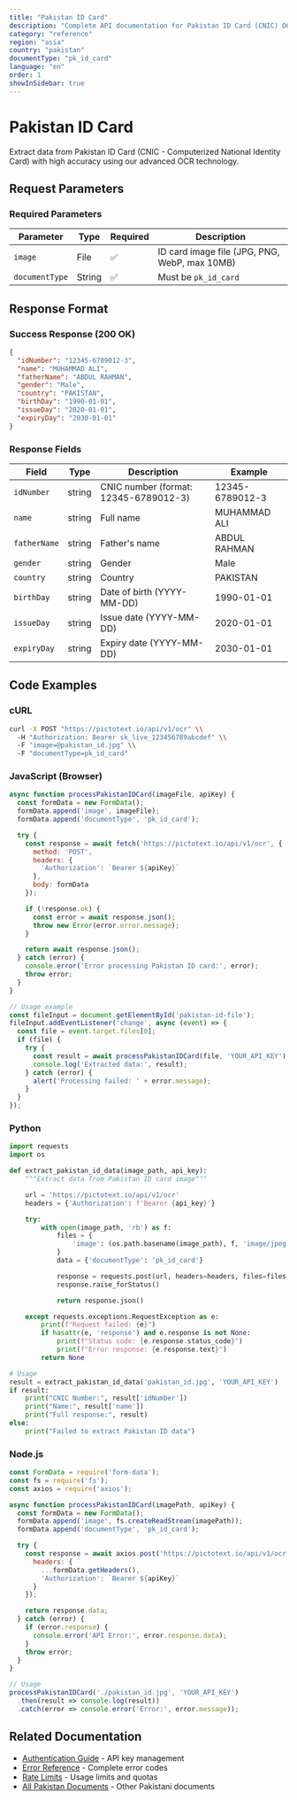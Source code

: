 ```yaml
---
title: "Pakistan ID Card"
description: "Complete API documentation for Pakistan ID Card (CNIC) OCR with examples and field reference"
category: "reference"
region: "asia"
country: "pakistan"
documentType: "pk_id_card"
language: "en"
order: 1
showInSidebar: true
---
```


# Pakistan ID Card

Extract data from Pakistan ID Card (CNIC - Computerized National Identity Card) with high accuracy using our advanced OCR technology.

## Request Parameters

### Required Parameters

| Parameter | Type | Required | Description |
|-----------|------|----------|-------------|
| `image` | File | ✅ | ID card image file (JPG, PNG, WebP, max 10MB) |
| `documentType` | String | ✅ | Must be `pk_id_card` |


## Response Format

### Success Response (200 OK)

```json
{
  "idNumber": "12345-6789012-3",
  "name": "MUHAMMAD ALI",
  "fatherName": "ABDUL RAHMAN",
  "gender": "Male",
  "country": "PAKISTAN",
  "birthDay": "1990-01-01",
  "issueDay": "2020-01-01",
  "expiryDay": "2030-01-01"
}
```

### Response Fields

| Field | Type | Description | Example |
|-------|------|-------------|---------|
| `idNumber` | string | CNIC number (format: 12345-6789012-3) | 12345-6789012-3 |
| `name` | string | Full name | MUHAMMAD ALI |
| `fatherName` | string | Father's name | ABDUL RAHMAN |
| `gender` | string | Gender | Male |
| `country` | string | Country | PAKISTAN |
| `birthDay` | string | Date of birth (YYYY-MM-DD) | 1990-01-01 |
| `issueDay` | string | Issue date (YYYY-MM-DD) | 2020-01-01 |
| `expiryDay` | string | Expiry date (YYYY-MM-DD) | 2030-01-01 |

## Code Examples

### cURL

```bash
curl -X POST "https://pictotext.io/api/v1/ocr" \\
  -H "Authorization: Bearer sk_live_123456789abcdef" \\
  -F "image=@pakistan_id.jpg" \\
  -F "documentType=pk_id_card"
```

### JavaScript (Browser)

```javascript
async function processPakistanIDCard(imageFile, apiKey) {
  const formData = new FormData();
  formData.append('image', imageFile);
  formData.append('documentType', 'pk_id_card');

  try {
    const response = await fetch('https://pictotext.io/api/v1/ocr', {
      method: 'POST',
      headers: {
        'Authorization': `Bearer ${apiKey}`
      },
      body: formData
    });

    if (!response.ok) {
      const error = await response.json();
      throw new Error(error.error.message);
    }

    return await response.json();
  } catch (error) {
    console.error('Error processing Pakistan ID card:', error);
    throw error;
  }
}

// Usage example
const fileInput = document.getElementById('pakistan-id-file');
fileInput.addEventListener('change', async (event) => {
  const file = event.target.files[0];
  if (file) {
    try {
      const result = await processPakistanIDCard(file, 'YOUR_API_KEY');
      console.log('Extracted data:', result);
    } catch (error) {
      alert('Processing failed: ' + error.message);
    }
  }
});
```

### Python

```python
import requests
import os

def extract_pakistan_id_data(image_path, api_key):
    """Extract data from Pakistan ID card image"""

    url = 'https://pictotext.io/api/v1/ocr'
    headers = {'Authorization': f'Bearer {api_key}'}

    try:
        with open(image_path, 'rb') as f:
            files = {
                'image': (os.path.basename(image_path), f, 'image/jpeg')
            }
            data = {'documentType': 'pk_id_card'}

            response = requests.post(url, headers=headers, files=files, data=data, timeout=30)
            response.raise_forStatus()

            return response.json()

    except requests.exceptions.RequestException as e:
        print(f"Request failed: {e}")
        if hasattr(e, 'response') and e.response is not None:
            print(f"Status code: {e.response.status_code}")
            print(f"Error response: {e.response.text}")
        return None

# Usage
result = extract_pakistan_id_data('pakistan_id.jpg', 'YOUR_API_KEY')
if result:
    print("CNIC Number:", result['idNumber'])
    print("Name:", result['name'])
    print("Full response:", result)
else:
    print("Failed to extract Pakistan ID data")
```

### Node.js

```javascript
const FormData = require('form-data');
const fs = require('fs');
const axios = require('axios');

async function processPakistanIDCard(imagePath, apiKey) {
  const formData = new FormData();
  formData.append('image', fs.createReadStream(imagePath));
  formData.append('documentType', 'pk_id_card');

  try {
    const response = await axios.post('https://pictotext.io/api/v1/ocr', formData, {
      headers: {
        ...formData.getHeaders(),
        'Authorization': `Bearer ${apiKey}`
      }
    });

    return response.data;
  } catch (error) {
    if (error.response) {
      console.error('API Error:', error.response.data);
    }
    throw error;
  }
}

// Usage
processPakistanIDCard('./pakistan_id.jpg', 'YOUR_API_KEY')
  .then(result => console.log(result))
  .catch(error => console.error('Error:', error.message));
```

## Related Documentation

- [Authentication Guide](../../../authentication) - API key management
- [Error Reference](../../../errors) - Complete error codes
- [Rate Limits](../../../limits) - Usage limits and quotas
- [All Pakistan Documents](../../../supported-documents#asia) - Other Pakistani documents